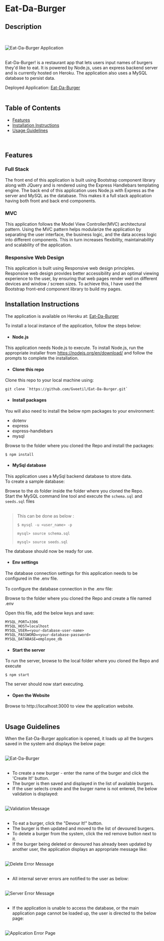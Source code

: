 # Eat-Da-Burger

## Description 
<br>

![Eat-Da-Burger Application](public/assets/images/readme_eat_da_burger_main.png "Eat-Da-Burger Application")<br><br>

Eat-Da-Burger! is a restaurant app that lets users input names of burgers they'd like to eat. It is powered by Node.js, uses an express backend server and is currently hosted on Heroku. The application also uses a MySQL database to persist data. <br>

Deployed Application: [Eat-Da-Burger](https://gveetil-eat-da-burger.herokuapp.com/)
<br><br>

## Table of Contents 

- [Features](#features)
- [Installation Instructions](#installation-instructions)
- [Usage Guidelines](#usage-guidelines)

<br>

## Features
### Full Stack 
The front end of this application is built using Bootstrap component library along with JQuery and is rendered using the Express Handlebars templating engine. 
The back end of this application uses Node.js with Express as the server and MySQL as the database. This makes it a full stack application having both front and back end components.

### MVC 
This application follows the Model View Controller(MVC) architectural pattern. Using the MVC pattern helps modularize the application by separating the user interface, the business logic, and the data access logic into different components. This in turn increases flexibility, maintainability and scalability of the application.

### Responsive Web Design 
This application is built using Responsive web design principles. Responsive web design provides better accessibility and an optimal viewing experience to the user, by ensuring that web pages render well on different devices and window / screen sizes. To achieve this, I have used the Bootstrap front-end component library to build my pages. 


## Installation Instructions

The application is available on Heroku at: [Eat-Da-Burger](https://gveetil-eat-da-burger.herokuapp.com/)

To install a local instance of the application, follow the steps below:

- #### Node.js  
This application needs Node.js to execute. To install Node.js, run the appropriate installer from https://nodejs.org/en/download/ and follow the prompts to complete the installation. 

- #### Clone this repo
 Clone this repo to your local machine using:
```shell
git clone `https://github.com/Gveetil/Eat-Da-Burger.git`
```

- #### Install packages
You will also need to install the below npm packages to your environment:
 - dotenv
 - express
 - express-handlebars
 - mysql

 Browse to the folder where you cloned the Repo and install the packages:
```shell
$ npm install 
```

- #### MySql database
This application uses a MySql backend database to store data. 
<br>
To create a sample database:<br>

 Browse to the `db` folder inside the folder where you cloned the Repo.<br>
 Start the MySQL command line tool and execute the `schema.sql` and `seeds.sql` files<br><br>

 > 
 > This can be done as below : 
 >
 > ```shell
 > $ mysql -u <user_name> -p  
 >
 > mysql> source schema.sql
 >
 > mysql> source seeds.sql
 > ```

 The database should now be ready for use.

- #### Env settings
 The database connection settings for this application needs to be configured in the .env file. <br><br>
  To configure the database connection in the .env file:
   
   Browse to the folder where you cloned the Repo and create a file named .env
   
   Open this file, add the below keys and save:
```
MYSQL_PORT=3306
MYSQL_HOST=localhost
MYSQL_USER=<your-database-user-name>
MYSQL_PASSWORD=<your-database-password>
MYSQL_DATABASE=employee_db
```

- #### Start the server
To run the server, browse to the local folder where you cloned the Repo and execute 
```shell
$ npm start 
```
The server should now start executing.

- #### Open the Website
Browse to http://localhost:3000 to view the application website.<br><br>

## Usage Guidelines

When the Eat-Da-Burger application is opened, it loads up all the burgers saved in the system and displays the below page:<br><br>

 ![Eat-Da-Burger](public/assets/images/readme_eat_da_burger.png "Eat-Da-Burger")<br><br>


* To create a new burger - enter the name of the burger and click the 'Create It!' button.
* The burger is then saved and displayed in the list of available burgers.
* If the user selects create and the burger name is not entered, the below validation is displayed:<br><br>
  
 ![Validation Message](public/assets/images/readme_new_validation.png "Validation Message")<br><br>

* To eat a burger, click the "Devour It!" button.
* The burger is then updated and moved to the list of devoured burgers.
* To delete a burger from the system, click the red remove button next to it.
* If the burger being deleted or devoured has already been updated by another user, the application displays an appropriate message like:<br><br>
  
 ![Delete Error Message](public/assets/images/readme_delete_error.png "Delete Error Message")<br><br>

* All internal server errors are notified to the user as below:<br><br>

 ![Server Error Message](public/assets/images/readme_server_error.png "Server Error Message")<br><br>

* If the application is unable to access the database, or the main application page cannot be loaded up, the user is directed to the below page:<br><br>
  
 ![Application Error Page](public/assets/images/readme_application_load_error.png "Application Error Page")<br><br>
